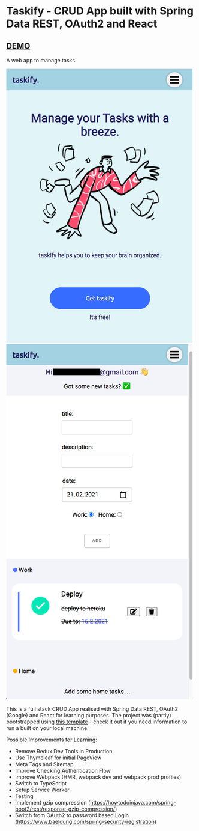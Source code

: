 # Taskify - CRUD App built with Spring Data REST, OAuth2 and React

## [DEMO](https://enigmatic-everglades-34441.herokuapp.com/)

A web app to manage tasks.

![alt text](./docs/img1.png "index") ![alt text](./docs/img2.png "add tasks")

This is a full stack CRUD App realised with Spring Data REST, OAuth2 (Google) and React for learning purposes. The project was (partly) 
bootstrapped using [this template](https://github.com/eder13/Spring-Boot-OAuth2-React-Project-Template) - check it out if you need information to run a built on your local machine.

Possible Improvements for Learning: 

* Remove Redux Dev Tools in Production
* Use Thymeleaf for initial PageView
* Meta Tags and Sitemap
* Improve Checking Authentication Flow 
* Improve Webpack (HMR, webpack dev and webpack prod profiles)
* Switch to TypeScript
* Setup Service Worker
* Testing 
* Implement gzip compression (https://howtodoinjava.com/spring-boot2/rest/response-gzip-compression/)
* Switch from OAuth2 to password based Login (https://www.baeldung.com/spring-security-registration)
